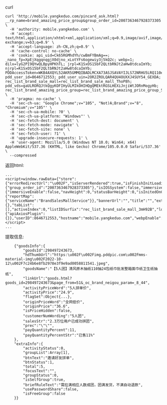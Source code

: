 curl

```
curl 'http://mobile.yangkeduo.com/pincard_ask.html?__rp_name=brand_amazing_price_group&group_order_id=2007363467928373305' \
  -H 'authority: mobile.yangkeduo.com' \
  -H 'accept: text/html,application/xhtml+xml,application/xml;q=0.9,image/avif,image/webp,image/apng,*/*;q=0.8,application/signed-exchange;v=b3;q=0.9' \
  -H 'accept-language: zh-CN,zh;q=0.9' \
  -H 'cache-control: no-cache' \
  -H 'cookie: api_uid=Ck65RGMhdYh/cwBmFYBmAg==; _nano_fp=XpEjXqgqnqgjX0djno_xLotYFs6ogewiy3j5kQ2c; webp=1; dilx=lyG2PI9QYwQLBpyHPKhTL; jrpl=K1SxOS15bF2QLtbRNJt2aHw8tdcaImYb; njrpl=K1SxOS15bF2QLtbRNJt2aHw8tdcaImYb; PDDAccessToken=WKB4AXQYL52AKR5GMMQIBADLMCXA73ASJSAVAYIJLS72NRHU5LRQ110e9a9; pdd_user_id=8646712553; pdd_user_uin=2OR2ZROLQAR4QU4OUXXJ4SUY54_GEXDA; rec_list_brand_sale_mall=rec_list_brand_sale_mall_ThoP8h; pdd_vds=gaULRORQJtkQgyKOFIHyULMIkOHIHQgQMEktRGSLHEXiJnjiWtJORnMogyHb; rec_list_brand_amazing_price_group=rec_list_brand_amazing_price_group_SQnnix' \
  -H 'pragma: no-cache' \
  -H 'sec-ch-ua: "Google Chrome";v="105", "Not)A;Brand";v="8", "Chromium";v="105"' \
  -H 'sec-ch-ua-mobile: ?0' \
  -H 'sec-ch-ua-platform: "Windows"' \
  -H 'sec-fetch-dest: document' \
  -H 'sec-fetch-mode: navigate' \
  -H 'sec-fetch-site: none' \
  -H 'sec-fetch-user: ?1' \
  -H 'upgrade-insecure-requests: 1' \
  -H 'user-agent: Mozilla/5.0 (Windows NT 10.0; Win64; x64) AppleWebKit/537.36 (KHTML, like Gecko) Chrome/105.0.0.0 Safari/537.36' \
  --compressed
```
返回html:
```
...
<script>window.rawData={"store":{"errorRedirectUrl":"\u002F","isServerRendered":true,"isFinishInitLoading":true,"query":{"group_order_id":"2007363467928373305"},"isIOSSystem":false,"immersiveStore":{"immersiveEnable":false,"navHeight":0,"statusBarHeight":0,"isInitedOnClient":false},"$service":{"reportMap":{"serviceName":"BrandSalesMallService"}},"bannerUrl":"","title":"","extData":{},"tabList":[],"activeIndex":0,"listIDSurfix":"rec_list_brand_sale_mall_3mH92B","loadMoreLock":false,"$serverPmmPerfLogger":{"apiAxiosPlugin":{}},"userID":8646712553,"hostname":"mobile.yangkeduo.com","webpEnable":true,"canCancelWebpOnIOS":true,"currentPlatform":"unknown","isNativePlatform":false,"isAndroidPlatform":false,"isNativeAndroidPlatform":false,"isIOSPlatform":false,"isNativeIOSPlatform":false,"isTinyNativePlatform":false,"isWeChatMiniProgram":false,"isAndroidWeChatPlatform":false,"isPureWeChatPlatform":false,"appVersion":""}};</script>
...
```


提取信息:

        {"goodsInfo":{
            "goodsId":298497243673,
            "hdThumbUrl":"https:\u002F\u002Fimg.pddpic.com\u002Fmms-material-img\u002F2022-10-12\u002F7c24b6e8fb2978e3f9e9ad0058811541.jpeg",
            "goodsName":"【5人团】清风原木抽纸110抽24包纸巾批发整箱面巾纸卫生纸抽纸",
            "linkUrl":"goods.html?goods_id=298497243673&page_from=51&_oc_brand_neigou_param=_8_44",
            "activityPriceWord":"5人拼单价",
            "activityPrice":"24.9",
            "flagSet":Object{...},
            "originPriceWord":"全网低价",
            "originPrice":"36.6",
            "isPriceHidden":false,
            "customerNumWording":"5人团",
            "salesStr":"2.3万位用户已成功拼团",
            "prec":"\"\"",
            "payQuantityPercent":11,
            "payQuantityPercentStr":"已售11%"
        },
        "extraInfo":{
            "activityStatus":0,
            "groupList":Array[1],
            "btnText":"邀请好友拼单",
            "btnStatus":1,
            "total":5,
            "focusText":"",
            "groupStatus":0,
            "isSelfGroup":true,
            "briefRuleText":"需拉满相应人数成团，团满发货，不满自动退款",
            "usePasswordShare":false,
            "isFreeGroup":false
        }}